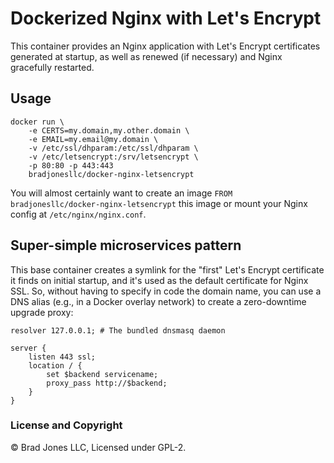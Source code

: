 # Dockerized Nginx with Let's Encrypt

This container provides an Nginx application with Let's Encrypt certificates
generated at startup, as well as renewed (if necessary) and Nginx gracefully restarted.

## Usage

```
docker run \
    -e CERTS=my.domain,my.other.domain \
    -e EMAIL=my.email@my.domain \
    -v /etc/ssl/dhparam:/etc/ssl/dhparam \
    -v /etc/letsencrypt:/srv/letsencrypt \
    -p 80:80 -p 443:443
    bradjonesllc/docker-nginx-letsencrypt
```

You will almost certainly want to create an image `FROM bradjonesllc/docker-nginx-letsencrypt` this image or
mount your Nginx config at `/etc/nginx/nginx.conf`.

## Super-simple microservices pattern

This base container creates a symlink for the "first" Let's Encrypt certificate it finds on initial startup,
and it's used as the default certificate for Nginx SSL. So, without having to specify in code the domain name,
you can use a DNS alias (e.g., in a Docker overlay network) to create a zero-downtime upgrade proxy:

```
resolver 127.0.0.1; # The bundled dnsmasq daemon

server {
    listen 443 ssl;
    location / {
        set $backend servicename;
        proxy_pass http://$backend;
    }
}
```

### License and Copyright

&copy; Brad Jones LLC, Licensed under GPL-2.
